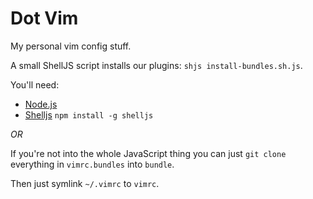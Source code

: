 Dot Vim
=======

My personal vim config stuff.

A small ShellJS script installs our plugins: `shjs install-bundles.sh.js`.

You'll need:
- [Node.js](http://nodejs.org/)
- [Shelljs](https://github.com/arturadib/shelljs) `npm install -g shelljs`

*OR*

If you're not into the whole JavaScript thing you can just `git clone` everything
in `vimrc.bundles` into `bundle`.

Then just symlink `~/.vimrc` to `vimrc`.
